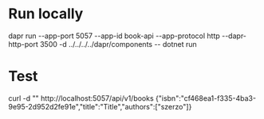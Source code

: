
# Run locally 
dapr run --app-port 5057 --app-id book-api --app-protocol http --dapr-http-port 3500 -d ../../../../dapr/components -- dotnet run

# Test 
curl -d ""  http://localhost:5057/api/v1/books 
{"isbn":"cf468ea1-f335-4ba3-9e95-2d952d2fe91e","title":"Title","authors":["szerzo"]}